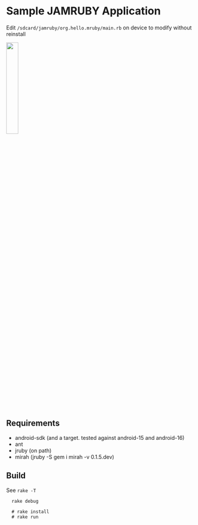 Sample JAMRUBY Application
===

Edit `/sdcard/jamruby/org.hello.mruby/main.rb` on device to modify without reinstall    

<img height=25% src=https://raw.githubusercontent.com/ppibburr/jamruby/master/samples/runner/screen.png></img>

Requirements
----
* android-sdk (and a target. tested against android-15 and android-16)
* ant
* jruby (on path)
* mirah (jruby -S gem i mirah -v 0.1.5.dev)

Build
----

See `rake -T`

```
  rake debug

  # rake install
  # rake run
```
